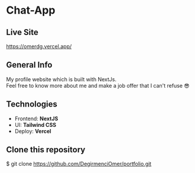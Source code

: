 # Chat-App

## Live Site

https://omerdg.vercel.app/

## General Info

My profile website which is built with NextJs.
<br/>
Feel free to know more about me and make a job offer that I can't refuse 😎

## Technologies

- Frontend: **NextJS**
- UI: **Tailwind CSS**
- Deploy: **Vercel**

## Clone this repository

\$ git clone https://github.com/DegirmenciOmer/portfolio.git
